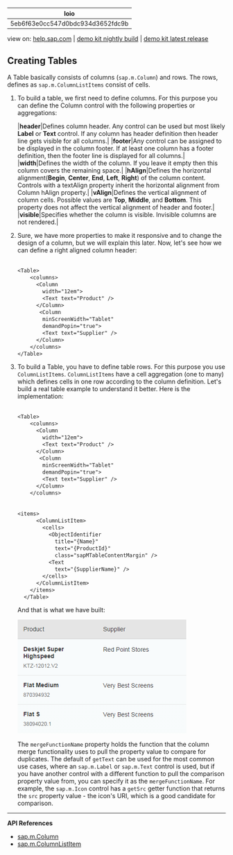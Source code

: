 | loio |
| -----|
| 5eb6f63e0cc547d0bdc934d3652fdc9b |

<div id="loio">

view on: [help.sap.com](https://help.sap.com/viewer/DRAFT/3237636b137e43519a20ad5513c49ccb/latest/en-US/5eb6f63e0cc547d0bdc934d3652fdc9b.html) | [demo kit nightly build](https://openui5nightly.hana.ondemand.com/#/topic/5eb6f63e0cc547d0bdc934d3652fdc9b) | [demo kit latest release](https://openui5.hana.ondemand.com/#/topic/5eb6f63e0cc547d0bdc934d3652fdc9b)</div>
<!-- loio5eb6f63e0cc547d0bdc934d3652fdc9b -->

## Creating Tables

A Table basically consists of columns \(`sap.m.Column`\) and rows. The rows, defines as `sap.m.ColumnListItems` consist of cells.

1.  To build a table, we first need to define columns. For this purpose you can define the Column control with the following properties or aggregations:

    |**header**|Defines column header. Any control can be used but most likely **Label** or **Text** control. If any column has header definition then header line gets visible for all columns.|
    |**footer**|Any control can be assigned to be displayed in the column footer. If at least one column has a footer definition, then the footer line is displayed for all columns.|
    |**width**|Defines the width of the column. If you leave it empty then this column covers the remaining space.|
    |**hAlign**|Defines the horizontal alignment\(**Begin**, **Center**, **End**, **Left**, **Right**\) of the column content. Controls with a textAlign property inherit the horizontal alignment from Column hAlign property.|
    |**vAlign**|Defines the vertical alignment of column cells. Possible values are **Top**, **Middle**, and **Bottom**. This property does not affect the vertical alignment of header and footer.|
    |**visible**|Specifies whether the column is visible. Invisible columns are not rendered.|

2.  Sure, we have more properties to make it responsive and to change the design of a column, but we will explain this later. Now, let's see how we can define a right aligned column header:

    ```lang-js
    
    <Table>
        <columns>
          <Column
            width="12em">
            <Text text="Product" />
          </Column>
           <Column
            minScreenWidth="Tablet"
            demandPopin="true">
            <Text text="Supplier" />
          </Column>
        </columns>
    </Table>
    ```

3.  To build a Table, you have to define table rows. For this purpose you use `ColumnListItems`. `ColumnListItems` have a cell aggregation \(one to many\) which defines cells in one row according to the column definition. Let's build a real table example to understand it better. Here is the implementation:

    ```lang-js
    
    <Table>
        <columns>
          <Column
            width="12em">
            <Text text="Product" />
          </Column>
           <Column
            minScreenWidth="Tablet"
            demandPopin="true">
            <Text text="Supplier" />
          </Column>
        </columns>
    
    
    <items>
          <ColumnListItem>
            <cells>
              <ObjectIdentifier
                title="{Name}"
                text="{ProductId}"
                class="sapMTableContentMargin" />
              <Text
                text="{SupplierName}" />
            </cells>
          </ColumnListItem>
        </items>
      </Table>
    
    ```

    And that is what we have built:

     ![](loioe654c84fa33a4f058e8f84b2ed5d578f_LowRes.png)

    The `mergeFunctionName` property holds the function that the column merge functionality uses to pull the property value to compare for duplicates. The default of `getText` can be used for the most common use cases, where an `sap.m.Label` or `sap.m.Text` control is used, but if you have another control with a different function to pull the comparison property value from, you can specify it as the `mergeFunctionName`. For example, the `sap.m.Icon` control has a `getSrc` getter function that returns the `src` property value - the icon's URI, which is a good candidate for comparison.


***

**API References**

-   [sap.m.Column](https://openui5.hana.ondemand.com/#docs/api/symbols/sap.m.Column.html)
-   [sap.m.ColumnListItem](https://openui5.hana.ondemand.com/#docs/api/symbols/sap.m.ColumnListItem.html)

